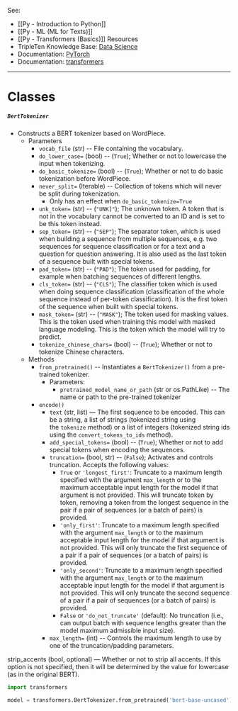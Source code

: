 See:
* [[Py - Introduction to Python]]
* [[Py - ML (ML for Texts)]]
* [[Py - Transformers (Basics)]]
Resources
* TripleTen Knowledge Base: [Data Science](https://tripleten.netlify.app/)
* Documentation: [PyTorch](https://pytorch.org/docs/stable/index.html)
* Documentation: [transformers](https://huggingface.co/docs/transformers/en/index)

---
# Classes 

##### `BertTokenizer`
* Constructs a BERT tokenizer based on WordPiece.
	* Parameters
		* `vocab_file` (str) -- File containing the vocabulary.
		* `do_lower_case=` (bool) -- (`True`); Whether or not to lowercase the input when tokenizing.
		* `do_basic_tokenize=` (bool) -- (`True`); Whether or not to do basic tokenization before WordPiece.
		* `never_split=` (Iterable) -- Collection of tokens which will never be split during tokenization. 
			* Only has an effect when `do_basic_tokenize=True`
		* `unk_token=` (str) -- (`"UNK]"`); The unknown token. A token that is not in the vocabulary cannot be converted to an ID and is set to be this token instead.
		* `sep_token=` (str) -- (`"SEP"`); The separator token, which is used when building a sequence from multiple sequences, e.g. two sequences for sequence classification or for a text and a question for question answering. It is also used as the last token of a sequence built with special tokens.
		* `pad_token=` (str) -- (`"PAD"`); The token used for padding, for example when batching sequences of different lengths.
		* `cls_token=` (str) -- (`"CLS"`); The classifier token which is used when doing sequence classification (classification of the whole sequence instead of per-token classification). It is the first token of the sequence when built with special tokens.
		* `mask_token=` (str) -- (`"MASK"`); The token used for masking values. This is the token used when training this model with masked language modeling. This is the token which the model will try to predict.
		* `tokenize_chinese_chars=` (bool) -- (`True`); Whether or not to tokenize Chinese characters.
	* Methods
		* `from_pretrained()` -- Instantiates a `BertTokenizer()` from a pre-trained tokenizer.
			* Parameters:
				* `pretrained_model_name_or_path` (str or os.PathLike) -- The name or path to the pre-trained tokenizer
		* `encode()`
			* `text` (str, list) — The first sequence to be encoded. This can be a string, a list of strings (tokenized string using the `tokenize` method) or a list of integers (tokenized string ids using the `convert_tokens_to_ids` method).
			* `add_special_tokens=` (bool) -- (`True`); Whether or not to add special tokens when encoding the sequences.
			* `truncation=` (bool, str) -- (`False`); Activates and controls truncation. Accepts the following values:
				* `True` or `'longest_first'`: Truncate to a maximum length specified with the argument `max_length` or to the maximum acceptable input length for the model if that argument is not provided. This will truncate token by token, removing a token from the longest sequence in the pair if a pair of sequences (or a batch of pairs) is provided.
				- `'only_first'`: Truncate to a maximum length specified with the argument `max_length` or to the maximum acceptable input length for the model if that argument is not provided. This will only truncate the first sequence of a pair if a pair of sequences (or a batch of pairs) is provided.
				- `'only_second'`: Truncate to a maximum length specified with the argument `max_length` or to the maximum acceptable input length for the model if that argument is not provided. This will only truncate the second sequence of a pair if a pair of sequences (or a batch of pairs) is provided.
				- `False` or `'do_not_truncate'` (default): No truncation (i.e., can output batch with sequence lengths greater than the model maximum admissible input size).
			- `max_length=` (int) -- Controls the maximum length to use by one of the truncation/padding parameters.



strip_accents (bool, optional) — Whether or not to strip all accents. If this option is not specified, then it will be determined by the value for lowercase (as in the original BERT).
```Python
import transformers

model = transformers.BertTokenizer.from_pretrained('bert-base-uncased')
```